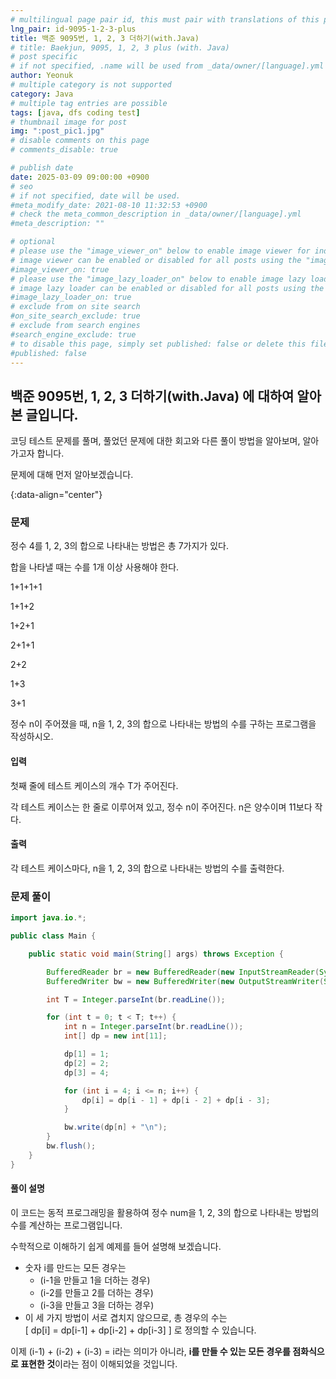 ```yaml
---
# multilingual page pair id, this must pair with translations of this page. (This name must be unique)
lng_pair: id-9095-1-2-3-plus
title: 백준 9095번, 1, 2, 3 더하기(with.Java)
# title: Baekjun, 9095, 1, 2, 3 plus (with. Java)
# post specific
# if not specified, .name will be used from _data/owner/[language].yml
author: Yeonuk
# multiple category is not supported
category: Java
# multiple tag entries are possible
tags: [java, dfs coding test]
# thumbnail image for post
img: ":post_pic1.jpg"
# disable comments on this page
# comments_disable: true

# publish date
date: 2025-03-09 09:00:00 +0900
# seo
# if not specified, date will be used.
#meta_modify_date: 2021-08-10 11:32:53 +0900
# check the meta_common_description in _data/owner/[language].yml
#meta_description: ""

# optional
# please use the "image_viewer_on" below to enable image viewer for individual pages or posts (_posts/ or [language]/_posts folders).
# image viewer can be enabled or disabled for all posts using the "image_viewer_posts: true" setting in _data/conf/main.yml.
#image_viewer_on: true
# please use the "image_lazy_loader_on" below to enable image lazy loader for individual pages or posts (_posts/ or [language]/_posts folders).
# image lazy loader can be enabled or disabled for all posts using the "image_lazy_loader_posts: true" setting in _data/conf/main.yml.
#image_lazy_loader_on: true
# exclude from on site search
#on_site_search_exclude: true
# exclude from search engines
#search_engine_exclude: true
# to disable this page, simply set published: false or delete this file
#published: false
---
```


<!-- outline-start -->

## 백준 9095번, 1, 2, 3 더하기(with.Java) 에 대하여 알아본 글입니다.

코딩 테스트 문제를 풀며, 풀었던 문제에 대한 회고와 다른 풀이 방법을 알아보며, 알아가고자 합니다.

문제에 대해 먼저 알아보겠습니다.

{:data-align="center"}

<!-- outline-end -->

### 문제

정수 4를 1, 2, 3의 합으로 나타내는 방법은 총 7가지가 있다.

합을 나타낼 때는 수를 1개 이상 사용해야 한다.

1+1+1+1

1+1+2

1+2+1

2+1+1

2+2

1+3

3+1

정수 n이 주어졌을 때, n을 1, 2, 3의 합으로 나타내는 방법의 수를 구하는 프로그램을 작성하시오.

#### 입력

첫째 줄에 테스트 케이스의 개수 T가 주어진다.

각 테스트 케이스는 한 줄로 이루어져 있고, 정수 n이 주어진다. n은 양수이며 11보다 작다.

#### 출력

각 테스트 케이스마다, n을 1, 2, 3의 합으로 나타내는 방법의 수를 출력한다.

### 문제 풀이

```java
import java.io.*;

public class Main {

	public static void main(String[] args) throws Exception {

		BufferedReader br = new BufferedReader(new InputStreamReader(System.in));
		BufferedWriter bw = new BufferedWriter(new OutputStreamWriter(System.out));

		int T = Integer.parseInt(br.readLine());

		for (int t = 0; t < T; t++) {
			int n = Integer.parseInt(br.readLine());
			int[] dp = new int[11];

			dp[1] = 1;
			dp[2] = 2;
			dp[3] = 4;

			for (int i = 4; i <= n; i++) {
				dp[i] = dp[i - 1] + dp[i - 2] + dp[i - 3];
			}

			bw.write(dp[n] + "\n");
		}
		bw.flush();
	}
}
```

#### 풀이 설명

이 코드는 동적 프로그래밍을 활용하여 정수 num을 1, 2, 3의 합으로 나타내는 방법의 수를 계산하는 프로그램입니다.

수학적으로 이해하기 쉽게 예제를 들어 설명해 보겠습니다.

- 숫자 i를 만드는 모든 경우는
  - (i-1을 만들고 1을 더하는 경우)
  - (i-2를 만들고 2를 더하는 경우)
  - (i-3을 만들고 3을 더하는 경우)
- 이 세 가지 방법이 서로 겹치지 않으므로, 총 경우의 수는  
  \[
  dp[i] = dp[i-1] + dp[i-2] + dp[i-3]
  \]
  로 정의할 수 있습니다.

이제 (i-1) + (i-2) + (i-3) = i라는 의미가 아니라, **i를 만들 수 있는 모든 경우를 점화식으로 표현한 것**이라는 점이 이해되었을 것입니다.
